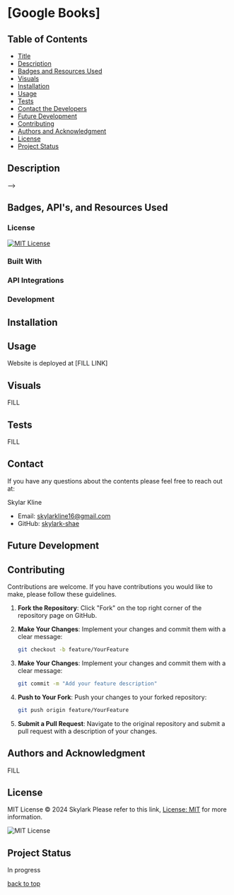 <a id="title"></a>
# [Google Books]

## Table of Contents
- [Title](#title)
- [Description](#description)
- [Badges and Resources Used](#badges)
- [Visuals](#visuals)
- [Installation](#installation)
- [Usage](#usage)
- [Tests](#tests)
- [Contact the Developers](#contact)
- [Future Development](#development)
- [Contributing](#contributing)
- [Authors and Acknowledgment](#acknowledgment)
- [License](#license)
- [Project Status](#status)

<a id="description"></a>
## Description
<!-- An intelligent blog platform leveraging AI to assist users in creating and editing blog posts. This project integrates a grammar-checking API and OpenAI's content generation capabilities to enhance the blogging experience.

<!-- [Link](https://wandering-words-j2hr.onrender.com/)


**Features**
Grammar Checking: Ensures that blog posts are grammatically correct and polished.
Content Creation Assistance: OpenAI integration for drafting ideas, generating content, and editing.
User-Friendly Interface: Built with React for a seamless user experience.

**KEY USES:**
1. **Enhanced Productivity for Writers:**
    - Quick Content Drafting: Writers can generate initial drafts based on a topic or prompt, saving time.
    - Streamlined Editing: Automated grammar and style suggestions make editing faster and more efficient.
    - Idea Generation: AI helps brainstorm topics, headlines, or creative angles.

2. **Accessibility for Non-Writers:**
    - Democratized Blogging: Individuals with limited writing skills can still create high-quality content.
    - Language Support: AI can assist non-native speakers by improving clarity and grammar.

3. **Content Optimization:**
    - SEO Recommendations: AI could suggest keywords or optimize for search engine performance (this could be a future feature).
    - Readability Improvements: Automated analysis ensures content is engaging and easy to read.

4. **Business Applications:**
    - Content Marketing: Small businesses can create blogs to drive traffic without needing a dedicated content team.
    - Personal Branding: Professionals can use the platform to establish expertise in their field.
    - Social Media Integration: Generate blog posts that can be easily adapted for social platforms.

5. **Education and Learning:**
    - Learning Tool: New writers can learn from AI feedback and grammar corrections.
    - Academic Use: Students can polish essays or develop structured articles.

6. **Streamlined Collaboration:**
    - Team Blogging: Multiple users can collaborate by sharing AI-generated drafts or edited content.
    - Version Control: AI can suggest improvements while keeping track of iterations.

7. **Creative Exploration:**
    - Creative Writing: Writers can experiment with AI for poetry, stories, or unique formats.
    - New Perspectives: AI-generated content can offer new ideas or alternative approaches to a subject.

**CORE FUNCTIONS:**
1. **Blog Creation:**
    - AI Content Drafting: Users can generate drafts based on provided prompts or keywords, making it easy to start writing.
    - Topic Suggestions: AI offers suggestions for blog topics, headlines, or sections based on user input.

2. **Content Editing:**
    - Grammar and Spell Checking: Real-time grammar and spelling suggestions using the grammar-checking API.
    - Style and Clarity Improvements: AI provides recommendations for improving tone, structure, and readability.

3. **AI Assistance:**
    - Expanding Ideas: Users can highlight a section to get detailed expansions or alternate phrasing suggestions.
    - Keyword Integration: AI helps incorporate specific keywords seamlessly for better SEO performance.

4. **User Management:**
    - Draft Saving: Save blog drafts and retrieve them for later editing or publishing.
    - Version History: Track changes to blog posts with versioning support.

5. **Publishing:**
    - Preview Mode: See how the blog will appear when published.
    - Content Export: Export final content to various formats or directly publish it to CMS platforms.

6. **Search and Insights (Future Enhancements):**
    - SEO Recommendations:
    - Get suggestions on optimizing content for search engines.
    - Content Analytics: Insights into readability scores, estimated engagement, and word count.
 --> -->

<a id="badges"></a>
## Badges, API's, and Resources Used

### License
[![MIT License](https://img.shields.io/badge/License-MIT-yellow.svg)](https://opensource.org/licenses/MIT)

### Built With
<!-- [![React](https://img.shields.io/badge/Frontend-React-blue.svg)](https://reactjs.org/)
[![TypeScript](https://img.shields.io/badge/Language-TypeScript-007ACC.svg)](https://www.typescriptlang.org/)
[![HTML](https://img.shields.io/badge/Markup-HTML5-orange.svg)](https://developer.mozilla.org/en-US/docs/Web/HTML)
[![CSS](https://img.shields.io/badge/Styles-CSS3-blue.svg)](https://developer.mozilla.org/en-US/docs/Web/CSS)
[![JavaScript](https://img.shields.io/badge/Language-JavaScript-yellow.svg)](https://developer.mozilla.org/en-US/docs/Web/JavaScript)
[![Node.js](https://img.shields.io/badge/Runtime-Node.js-43853d.svg)](https://nodejs.org/)
[![Express.js](https://img.shields.io/badge/Framework-Express-000000.svg)](https://expressjs.com/) -->

### API Integrations
<!-- [![OpenAI](https://img.shields.io/badge/AI-OpenAI-00A68A.svg)](https://openai.com/)
[![Grammar API](https://img.shields.io/badge/API-Grammar-red.svg)](https://example.com/) Replace example.com with the grammar API link -->

### Development
<!-- [![Node.js](https://img.shields.io/badge/Runtime-Node.js-43853d.svg)](https://nodejs.org/)
[![npm](https://img.shields.io/badge/Package%20Manager-npm-CB3837.svg)](https://www.npmjs.com/)
[![Visual Studio Code](https://img.shields.io/badge/Editor-VS%20Code-blue.svg)](https://code.visualstudio.com/)
[![Webpack](https://img.shields.io/badge/Bundler-Webpack-8DD6F9.svg)](https://webpack.js.org/)
[![Babel](https://img.shields.io/badge/Compiler-Babel-F9DC3E.svg)](https://babeljs.io/)
[![ESLint](https://img.shields.io/badge/Linter-ESLint-4B32C3.svg)](https://eslint.org/) -->


<a id="installation"></a>
## Installation

<a id="usage"></a>
## Usage
Website is deployed at [FILL LINK]

<a id="Visuals"></a>
## Visuals
FILL

<a id="tests"></a>
## Tests
FILL

<a id="contact"></a>
## Contact
If you have any questions about the contents please feel free to reach out at:

Skylar Kline
 - Email: [skylarkline16@gmail.com](mailto:skylarkline16@gmail.com)
 - GitHub: [skylark-shae](https://github.com/skylark-shae)

<a id="development"></a>
## Future Development

<a id="contributing"></a>
## Contributing
Contributions are welcome. If you have contributions you would like to make, please follow these guidelines.

1. **Fork the Repository**: Click "Fork" on the top right corner of the repository page on GitHub.

2. **Make Your Changes**: Implement your changes and commit them with a clear message:
   ```bash
   git checkout -b feature/YourFeature

3. **Make Your Changes**: Implement your changes and commit them with a clear message:
   ```bash
   git commit -m "Add your feature description"

4. **Push to Your Fork**: Push your changes to your forked repository:
   ```bash
   git push origin feature/YourFeature

5. **Submit a Pull Request**: Navigate to the original repository and submit a pull request with a description of your changes.

<a id="acknowledgment"></a>
## Authors and Acknowledgment
FILL

<a id="license"></a>
## License
MIT License © 2024 Skylark
Please refer to this link, [License: MIT](https://opensource.org/licenses/MIT) for more information.

  ![MIT License](https://img.shields.io/badge/License-MIT-yellow.svg)  

<a id="status"></a>
## Project Status
In progress

[back to top](#title)
